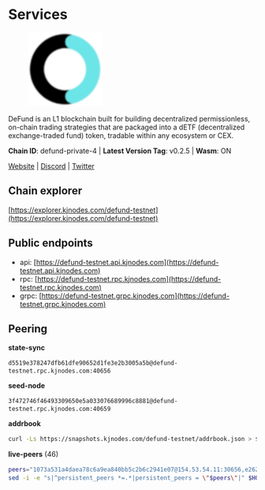 # Services

<figure><img src="https://raw.githubusercontent.com/kj89/cosmos-images/main/logos/defund.png" width="150" alt=""><figcaption></figcaption></figure>

DeFund is an L1 blockchain built for building decentralized permissionless,  on-chain trading strategies that are packaged into a dETF (decentralized  exchange-traded fund) token, tradable within any ecosystem or CEX.

**Chain ID**: defund-private-4 | **Latest Version Tag**: v0.2.5 | **Wasm**: ON

[Website](https://www.defund.app) | [Discord](https://discord.gg/FV26pRPZ3P) | [Twitter](https://twitter.com/defund_finance)




## Chain explorer
[https://explorer.kjnodes.com/defund-testnet](https://explorer.kjnodes.com/defund-testnet)

## Public endpoints

* api: [https://defund-testnet.api.kjnodes.com](https://defund-testnet.api.kjnodes.com)
* rpc: [https://defund-testnet.rpc.kjnodes.com](https://defund-testnet.rpc.kjnodes.com)
* grpc: [https://defund-testnet.grpc.kjnodes.com](https://defund-testnet.grpc.kjnodes.com)

## Peering

**state-sync**

```text
d5519e378247dfb61dfe90652d1fe3e2b3005a5b@defund-testnet.rpc.kjnodes.com:40656
```

**seed-node**

```text
3f472746f46493309650e5a033076689996c8881@defund-testnet.rpc.kjnodes.com:40659
```

**addrbook**
```bash
curl -Ls https://snapshots.kjnodes.com/defund-testnet/addrbook.json > $HOME/.defund/config/addrbook.json
```

**live-peers** (46)
```bash
peers="1073a531a4daea78c6a9ea840bb5c2b6c2941e07@154.53.54.11:30656,e26206d0e39515fb07915b28e468729340eb112e@38.242.244.163:26656,133228d81dc42191401af00ec9fbee9736f4cf72@62.171.143.40:26656,38c2e79f4d9043aac5fd699d3bd5b8c3bdab0ab2@154.12.241.185:26656,d9516be6f5fffad9d2fa4354126c46ca5a6c9310@154.53.55.128:30656,840d1cfff1e3e8df81dc886f602a695a6fb95606@159.69.68.42:46656,ee0e944debde1a975ac77ee468d2f9723f25468a@144.126.138.107:30656,bf05df3550272f56495e9d4cf2637dd6554e36a6@38.242.139.242:26656,4df8eb475acb402f6c86b710bf1b7ac4fa7a87e9@194.146.13.254:26656,4d3b782ab389525370f53d40e970b1362bc92106@185.182.186.202:26656,2b8a63defdcde856b7c4febac9658ad2ef26befb@65.108.9.230:18656,1c4d96b6529211d2efcf4ea2e274eaff48da4ed0@65.109.70.4:40656,d1b61b43b9475e9d509f720415b75c30cb92bfb3@89.117.58.38:26656,78f6683344058d2ee9fe0984b754f76bbed75621@65.109.116.110:26656,6d17e0f49bc1856c732f1d439647720ba127aab8@84.46.247.5:26656,c2977e5d8d822e75c8916867b5c713e6b3841705@65.109.225.137:40656,8517cda53e2cf38197e02b93e6e6a441645ad92d@89.223.53.232:36656,7e6bb7063b51a7a5e6433efb8c552e7e0542fc58@217.76.50.67:26656,cf61d5575997b6a67ecc71738a8c3516ce2576c4@144.91.93.32:30656,7f8cdf82657d23568c650a87b039539d4b234016@164.68.113.162:30656,e0fe1fd473a399b332280257e53f1fde933b3c5e@109.110.63.204:26656,d941341fa0f985d853f0e044d075234776cf1df6@77.232.37.54:26656,48fe32b3f93472a26854ee6fef69447f62a265ed@199.175.98.109:26656,5ba975533e25b25e84df48bc6aeeed108f78aba4@209.126.2.211:26656,10387ab989f13bf3b491c4167993a909ed815af5@86.48.26.85:28656,41da85e7d2508400bc5a6d3843a1b0e258243985@155.133.22.128:26656,76d932d75b5de4c1799f8702b0047a4ab3de1b14@154.53.63.156:30656,b2d33977b8bca9790df391dd3559e65514f95c0f@194.146.13.253:26656,f858f9b2a09dedcb784c5ad9b5042d258822c3e0@154.53.54.154:30656,2687b608599ef656f343a790f21fb3fb9292668e@194.146.13.187:26656,6f82e772ee8ae1895edc9743dbb269fb7c33f06a@144.91.89.158:30656,7da687fa5a1f9a635fb333519582fcc6fdada112@23.88.74.54:40656,6659fbd4599fa7642feff4ef41ccde21df6e27bd@95.216.168.58:40656,0108df8793ec07fa82ea202d54b70c603b827ea4@5.9.81.251:656,e21aa9dfe1a522453bb89a290cf49a476cf38bea@65.21.58.9:40656,3209ec925afead6706ac250aae88d1b85a45a2d3@167.86.85.247:30656,7831e762e13c2cb99236b59f5513bf1f8d16d036@88.99.3.158:10356,5b3a2c084f0694b18fbfe560819cfbf3040ac24c@154.53.63.158:30656,ba0abf77c2dec230a7ae06b32d1abf63dbd48642@5.9.82.120:61656,a04b2fa85b4636dca6e3841396b7eda6a24f22f7@194.195.87.106:26656,5dfbe2428670d4acc030f15502c50feaf336728f@154.53.63.157:30656,5835f96f59d84914beb0e14d96738537997b3f9e@144.126.132.28:30656,6bb4f833ad40aeddc065b6778014545c2c95b60e@173.249.47.231:27656,4fbe902fb542fc2cec818bc76b3857f2af251b52@84.46.242.68:26656,d5519e378247dfb61dfe90652d1fe3e2b3005a5b@65.109.68.190:40656,9defab88984fb8732e3bc33dd05cac99530c6509@89.163.255.100:26656"
sed -i -e "s|^persistent_peers *=.*|persistent_peers = \"$peers\"|" $HOME/.defund/config/config.toml
```
